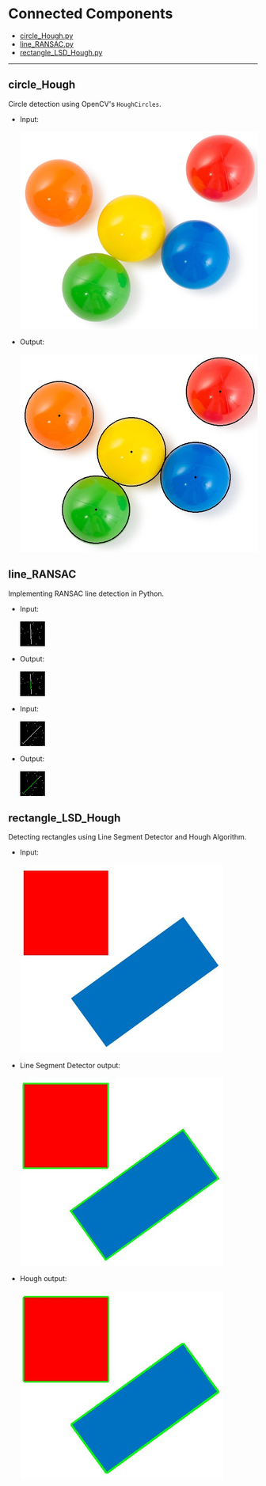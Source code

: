# Connected Components

- [circle_Hough.py](#circle_Hough)
- [line_RANSAC.py](#line_RANSAC)
- [rectangle_LSD_Hough.py](#rectangle_LSD_Hough)

---

## circle_Hough

Circle detection using OpenCV's `HoughCircles`.

  - Input:<br><br>
![Balls](/line_RANSAC_LSD_Hough/img/Balls.jpg)

  - Output:<br><br>
![Balls](/line_RANSAC_LSD_Hough/img/Balls_Output.jpg)

## line_RANSAC

Implementing RANSAC line detection in Python.

  - Input:<br><br>
![line1](/line_RANSAC_LSD_Hough/img/line1.bmp)

  - Output:<br><br>
![line1_RANSAC](/line_RANSAC_LSD_Hough/img/line1_RANSAC.bmp)

  - Input:<br><br>
![line2](/line_RANSAC_LSD_Hough/img/line2.bmp)

  - Output:<br><br>
![line2_RANSAC](/line_RANSAC_LSD_Hough/img/line2_RANSAC.bmp)

## rectangle_LSD_Hough

Detecting rectangles using Line Segment Detector and Hough Algorithm.

  - Input:<br><br>
![Rectangles](/line_RANSAC_LSD_Hough/img/rectangles.jpg)

  - Line Segment Detector output:<br><br>
![rectangles_LSD](/line_RANSAC_LSD_Hough/img/rectangles_LSD.jpg)

  - Hough output:<br><br>
![rectangles_Hough](/line_RANSAC_LSD_Hough/img/rectangles_Hough.jpg)

